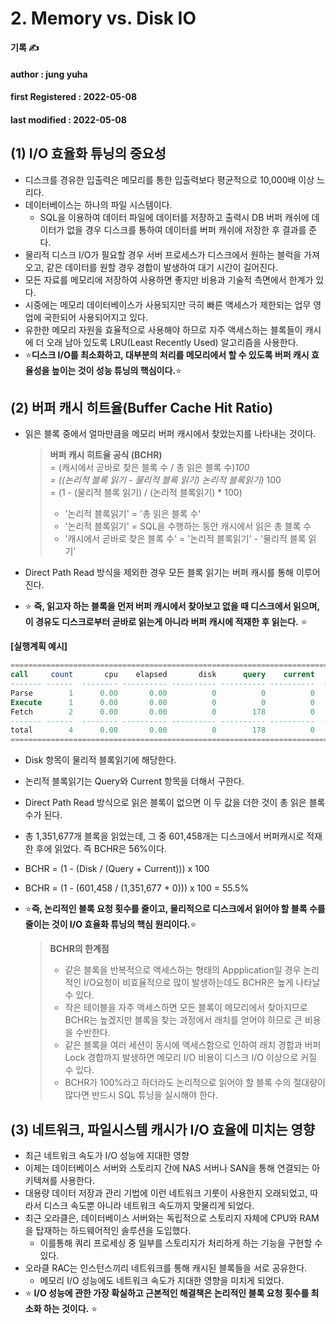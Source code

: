 # 2. Memory vs. Disk IO

**기록 ✍️**

#### author : jung yuha

#### **first Registered : 2022-05-08**

#### last modified : **2022-05-08**

## (1) I/O 효율화 튜닝의 중요성 <a href="#1-io" id="1-io"></a>

* 디스크를 경유한 입출력은 메모리를 통한 입출력보다 평균적으로 10,000배 이상 느리다.
* 데이터베이스는 하나의 파일 시스템이다.
  * SQL을 이용하여 데이터 파일에 데이터를 저장하고 출력시 DB 버퍼 캐쉬에 데이터가 없을 경우 디스크를 통하여 데이터를 버퍼 캐쉬에 저장한 후 결과를 준다.
* 물리적 디스크 I/O가 필요할 경우 서버 프로세스가 디스크에서 원하는 블럭을 가져오고, 같은 데이터를 원할 경우 경합이 발생하여 대기 시간이 길어진다.
* 모든 자료를 메모리에 저장하여 사용하면 좋지만 비용과 기술적 측면에서 한계가 있다.
* 시중에는 메모리 데이터베이스가 사용되지만 극히 빠른 액세스가 제한되는 업무 영업에 국한되어 사용되어지고 있다.
* 유한한 메모리 자원을 효율적으로 사용해야 하므로 자주 액세스하는 블록들이 캐시에 더 오래 남아 있도록 LRU(Least Recently Used) 알고리즘을 사용한다.
* ⭐️**디스크 I/O를 최소화하고, 대부분의 처리를 메모리에서 할 수 있도록 버퍼 캐시 효율성을 높이는 것이 성능 튜닝의 핵심이다.**⭐️

## (2) 버퍼 캐시 히트율(Buffer Cache Hit Ratio) <a href="#2-buffer-cache-hit-ratio" id="2-buffer-cache-hit-ratio"></a>

*   읽은 블록 중에서 얼마만큼을 메모리 버퍼 캐시에서 찾았는지를 나타내는 것이다.

    > **버퍼 캐시 히트율 공식 (BCHR)**\
    > \= (캐시에서 곧바로 찾은 블록 수 / 총 읽은 블록 수)_100_\
    > _= ((논리적 블록 읽기 - 물리적 블록 읽기) 논리적 블록읽기)_ 100\
    > \= (1 - (물리적 블록 읽기) / (논리적 블록읽기) \* 100)
    >
    > * '논리적 블록읽기' = '총 읽은 블록 수'
    > * '논리적 블록읽기' = SQL을 수행하는 동안 캐시에서 읽은 총 블록 수
    > * '캐시에서 곧바로 찾은 블록 수' = '논리적 블록읽기' - '물리적 블록 읽기'
* Direct Path Read 방식을 제외한 경우 모든 블록 읽기는 버퍼 캐시를 통해 이루어진다.
* ⭐️ **즉, 읽고자 하는 블록을 먼저 버퍼 캐시에서 찾아보고 없을 때 디스크에서 읽으며, 이 경유도 디스크로부터 곧바로 읽는게 아니라 버퍼 캐시에 적재한 후 읽는다.** ⭐️

**\[실행계획 예시]**

```sql
================================================================================
call     count       cpu    elapsed       disk      query    current        rows
------- ------  -------- ---------- ---------- ---------- ----------  ----------
Parse        1      0.00       0.00          0          0          0           0
Execute      1      0.00       0.00          0          0          0           0
Fetch        2      0.00       0.00          0        178          0           1
------- ------  -------- ---------- ---------- ---------- ----------  ----------
total        4      0.00       0.00          0        178          0           1
================================================================================
```

* Disk 항목이 물리적 블록읽기에 해당한다.
* 논리적 블록읽기는 Query와 Current 항목을 더해서 구한다.
* Direct Path Read 방식으로 읽은 블록이 없으면 이 두 값을 더한 것이 총 읽은 블록 수가 된다.
* 총 1,351,677개 블록을 읽었는데, 그 중 601,458개는 디스크에서 버퍼캐시로 적재한 후에 읽었다. 즉 BCHR은 56%이다.
* BCHR = (1 - (Disk / (Query + Current))) x 100
* BCHR = (1 - (601,458 / (1,351,677 + 0))) x 100 = 55.5%
*   ⭐️**즉, 논리적인 블록 요청 횟수를 줄이고, 물리적으로 디스크에서 읽어야 할 블록 수를 줄이는 것이 I/O 효율화 튜닝의 핵심 원리이다.**⭐️

    > **BCHR의 한계점**
    >
    > * 같은 블록을 반복적으로 액세스하는 형태의 Appplication일 경우 논리적인 I/O요청이 비효율적으로 많이 발생하는데도 BCHR은 높게 나타날 수 있다.
    > * 작은 테이블을 자주 액세스하면 모든 블록이 메모리에서 찾아지므로 BCHR는 높겠지만 블록을 찾는 과정에서 래치를 얻어야 하므로 큰 비용을 수반한다.
    > * 같은 블록을 여러 세션이 동시에 액세스함으로 인하여 래치 경합과 버퍼 Lock 경합까지 발생하면 메모리 I/O 비용이 디스크 I/O 이상으로 커질 수 있다.
    > * BCHR가 100%라고 하더라도 논리적으로 읽어야 할 블록 수의 절대량이 많다면 반드시 SQL 튜닝을 실시해야 한다.

## (3) 네트워크, 파일시스템 캐시가 I/O 효율에 미치는 영향 <a href="#3-io" id="3-io"></a>

* 최근 네트워크 속도가 I/O 성능에 지대한 영향
* 이제는 데이터베이스 서버와 스토리지 간에 NAS 서버나 SAN을 통해 연결되는 아키텍쳐를 사용한다.
* 대용량 데이터 저장과 관리 기법에 이런 네트워크 기룻이 사용한지 오래되었고, 따라서 디스크 속도뿐 아니라 네트워크 속도까지 맞물리게 되었다.
* 최근 오라클은, 데이터베이스 서버와는 독립적으로 스토리지 자체에 CPU와 RAM을 탑재하는 하드웨어적인 솔루션을 도입했다.
  * 이를통해 쿼리 프로세싱 중 일부를 스토리지가 처리하게 하는 기능을 구현할 수 있다.
* 오라클 RAC는 인스턴스끼리 네트워크를 통해 캐시된 블록들을 서로 공유한다.
  * 메모리 I/O 성능에도 네트워크 속도가 지대한 영향을 미치게 되었다.
* ⭐️ **I/O 성능에 관한 가장 확실하고 근본적인 해결책은 논리적인 블록 요청 횟수를 최소화 하는 것이다.** ⭐️
